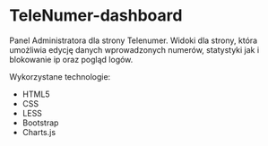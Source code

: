 # TeleNumer-dashboard
Panel Administratora dla strony Telenumer. Widoki dla strony, która umożliwia edycję danych wprowadzonych numerów, statystyki jak i blokowanie ip oraz pogląd logów.

Wykorzystane technologie:
- HTML5
- CSS
- LESS
- Bootstrap
- Charts.js
